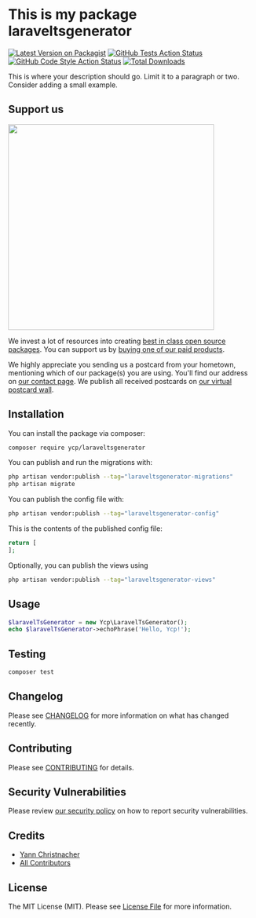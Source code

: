 # This is my package laraveltsgenerator

[![Latest Version on Packagist](https://img.shields.io/packagist/v/ycp/laraveltsgenerator.svg?style=flat-square)](https://packagist.org/packages/ycp/laraveltsgenerator)
[![GitHub Tests Action Status](https://img.shields.io/github/actions/workflow/status/ycp/laraveltsgenerator/run-tests.yml?branch=main&label=tests&style=flat-square)](https://github.com/ycp/laraveltsgenerator/actions?query=workflow%3Arun-tests+branch%3Amain)
[![GitHub Code Style Action Status](https://img.shields.io/github/actions/workflow/status/ycp/laraveltsgenerator/fix-php-code-style-issues.yml?branch=main&label=code%20style&style=flat-square)](https://github.com/ycp/laraveltsgenerator/actions?query=workflow%3A"Fix+PHP+code+style+issues"+branch%3Amain)
[![Total Downloads](https://img.shields.io/packagist/dt/ycp/laraveltsgenerator.svg?style=flat-square)](https://packagist.org/packages/ycp/laraveltsgenerator)

This is where your description should go. Limit it to a paragraph or two. Consider adding a small example.

## Support us

[<img src="https://github-ads.s3.eu-central-1.amazonaws.com/LaravelTsGenerator.jpg?t=1" width="419px" />](https://spatie.be/github-ad-click/LaravelTsGenerator)

We invest a lot of resources into creating [best in class open source packages](https://spatie.be/open-source). You can support us by [buying one of our paid products](https://spatie.be/open-source/support-us).

We highly appreciate you sending us a postcard from your hometown, mentioning which of our package(s) you are using. You'll find our address on [our contact page](https://spatie.be/about-us). We publish all received postcards on [our virtual postcard wall](https://spatie.be/open-source/postcards).

## Installation

You can install the package via composer:

```bash
composer require ycp/laraveltsgenerator
```

You can publish and run the migrations with:

```bash
php artisan vendor:publish --tag="laraveltsgenerator-migrations"
php artisan migrate
```

You can publish the config file with:

```bash
php artisan vendor:publish --tag="laraveltsgenerator-config"
```

This is the contents of the published config file:

```php
return [
];
```

Optionally, you can publish the views using

```bash
php artisan vendor:publish --tag="laraveltsgenerator-views"
```

## Usage

```php
$laravelTsGenerator = new Ycp\LaravelTsGenerator();
echo $laravelTsGenerator->echoPhrase('Hello, Ycp!');
```

## Testing

```bash
composer test
```

## Changelog

Please see [CHANGELOG](CHANGELOG.md) for more information on what has changed recently.

## Contributing

Please see [CONTRIBUTING](CONTRIBUTING.md) for details.

## Security Vulnerabilities

Please review [our security policy](../../security/policy) on how to report security vulnerabilities.

## Credits

- [Yann Christnacher](https://github.com/)
- [All Contributors](../../contributors)

## License

The MIT License (MIT). Please see [License File](LICENSE.md) for more information.
